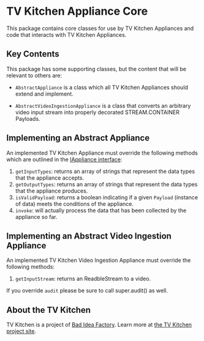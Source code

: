 # TV Kitchen Appliance Core

This package contains core classes for use by TV Kitchen Appliances and code that interacts with TV Kitchen Appliances.

## Key Contents

This package has some supporting classes, but the content that will be relevant to others are:

* `AbstractAppliance` is a class which all TV Kitchen Appliances should extend and implement.

* `AbstractVideoIngestionAppliance` is a class that converts an arbitrary video input stream into properly decorated STREAM.CONTAINER Payloads.

## Implementing an Abstract Appliance

An implemented TV Kitchen Appliance must override the following methods which are outlined in the [IAppliance interface](https://github.com/tvkitchen/base/blob/master/packages/interfaces/src/IAppliance.js):

1. `getInputTypes`: returns an array of strings that represent the data types that the appliance accepts.
2. `getOutputTypes`: returns an array of strings that represent the data types that the appliance produces.
3. `isValidPayload`: returns a boolean indicating if a given `Payload` (instance of data) meets the conditions of the appliance.
4. `invoke`: will actually process the data that has been collected by the appliance so far.

## Implementing an Abstract Video Ingestion Appliance

An implemented TV Kitchen Video Ingestion Appliance must override the following methods:

1. `getInputStream`: returns an ReadbleStream to a video.

If you override `audit` please be sure to call super.audit() as well.

## About the TV Kitchen

TV Kitchen is a project of [Bad Idea Factory](https://biffud.com).  Learn more at [the TV Kitchen project site](https://tv.kitchen).
